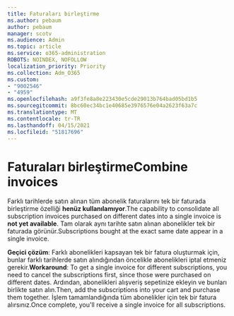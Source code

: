```yaml
---
title: Faturaları birleştirme
ms.author: pebaum
author: pebaum
manager: scotv
ms.audience: Admin
ms.topic: article
ms.service: o365-administration
ROBOTS: NOINDEX, NOFOLLOW
localization_priority: Priority
ms.collection: Adm_O365
ms.custom:
- "9002546"
- "4959"
ms.openlocfilehash: a9f3fe8a8e223430e5cde29013b764bad05bd1b5
ms.sourcegitcommit: 8bc60ec34bc1e40685e3976576e04a2623f63a7c
ms.translationtype: MT
ms.contentlocale: tr-TR
ms.lasthandoff: 04/15/2021
ms.locfileid: "51817696"
---
```

# <a name="combine-invoices"></a><span data-ttu-id="d5703-102">Faturaları birleştirme</span><span class="sxs-lookup"><span data-stu-id="d5703-102">Combine invoices</span></span>

<span data-ttu-id="d5703-103">Farklı tarihlerde satın alınan tüm abonelik faturalarını tek bir faturada birleştirme özelliği **henüz kullanılamıyor**.</span><span class="sxs-lookup"><span data-stu-id="d5703-103">The capability to consolidate all subscription invoices purchased on different dates into a single invoice is **not yet available**.</span></span> <span data-ttu-id="d5703-104">Tam olarak aynı tarihte satın alınan abonelikler tek bir faturada görünür.</span><span class="sxs-lookup"><span data-stu-id="d5703-104">Subscriptions bought at the exact same date appear in a single invoice.</span></span>

<span data-ttu-id="d5703-105">**Geçici çözüm**: Farklı abonelikleri kapsayan tek bir fatura oluşturmak için, bunlar farklı tarihlerde satın alındığından öncelikle abonelikleri iptal etmeniz gerekir.</span><span class="sxs-lookup"><span data-stu-id="d5703-105">**Workaround**: To get a single invoice for different subscriptions, you need to cancel the subscriptions first, since those were purchased on different dates.</span></span> <span data-ttu-id="d5703-106">Ardından, abonelikleri alışveriş sepetinize ekleyin ve bunları birlikte satın alın.</span><span class="sxs-lookup"><span data-stu-id="d5703-106">Then, add the subscriptions into your cart and purchase them together.</span></span> <span data-ttu-id="d5703-107">İşlem tamamlandığında tüm abonelikler için tek bir fatura alırsınız.</span><span class="sxs-lookup"><span data-stu-id="d5703-107">Once complete, you'll receive a single invoice for all subscriptions.</span></span>
